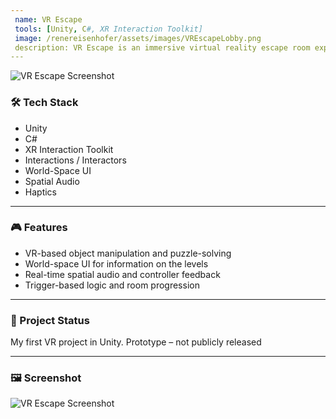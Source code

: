 ```yaml
---
 name: VR Escape
 tools: [Unity, C#, XR Interaction Toolkit]
 image: /renereisenhofer/assets/images/VREscapeLobby.png
 description: VR Escape is an immersive virtual reality escape room experience developed in Unity. Players interact with objects in different rooms (classrooms) solving puzzles using hand tracking and common sense.
---
```


![VR Escape Screenshot](/renereisenhofer/assets/images/VREscapeLobby.png)

### 🛠 Tech Stack

- Unity
- C#
- XR Interaction Toolkit
- Interactions / Interactors
- World-Space UI
- Spatial Audio
- Haptics

---

### 🎮 Features

- VR-based object manipulation and puzzle-solving
- World-space UI for information on the levels
- Real-time spatial audio and controller feedback
- Trigger-based logic and room progression

---

### 📌 Project Status

My first VR project in Unity. Prototype – not publicly released

---

### 🖼 Screenshot

![VR Escape Screenshot](/renereisenhofer/assets/images/VREscape.png)





